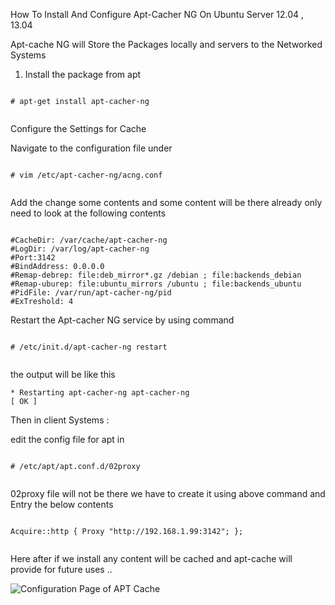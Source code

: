 How To Install And Configure Apt-Cacher NG On Ubuntu Server 12.04 , 13.04


Apt-cache NG will Store the Packages locally and servers to the Networked Systems 

1. Install the package from apt

```

# apt-get install apt-cacher-ng 


```

Configure the Settings for Cache

Navigate to the configuration file under 

```

# vim /etc/apt-cacher-ng/acng.conf


```

Add the change some contents and some content will be there already 
only need to look at the following contents 


```

#CacheDir: /var/cache/apt-cacher-ng
#LogDir: /var/log/apt-cacher-ng
#Port:3142
#BindAddress: 0.0.0.0
#Remap-debrep: file:deb_mirror*.gz /debian ; file:backends_debian
#Remap-uburep: file:ubuntu_mirrors /ubuntu ; file:backends_ubuntu
#PidFile: /var/run/apt-cacher-ng/pid
#ExTreshold: 4

```

Restart the Apt-cacher NG service by using command 

```

# /etc/init.d/apt-cacher-ng restart


```

the output will be like this 


```
* Restarting apt-cacher-ng apt-cacher-ng                                [ OK ]

```

Then in client Systems :

edit the config file for apt in 


```

# /etc/apt/apt.conf.d/02proxy


```

02proxy file will not be there we have to create it using above command and Entry the below contents 


```

Acquire::http { Proxy "http://192.168.1.99:3142"; };


```

Here after if we install any content will be cached and apt-cache will provide for future uses ..



![Configuration Page of APT Cache](https://github.com/babinlonston/Ubuntu-Linux-Stuffs/raw/master/%20Apt%20.png)




 
